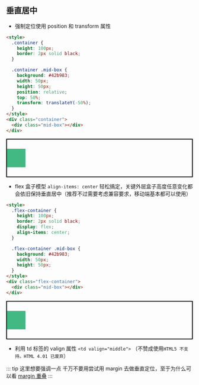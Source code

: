 ## 垂直居中

- 强制定位使用 position 和 transform 属性

```html
<style>
  .container {
    height: 100px;
    border: 2px solid black;
  }

  .container .mid-box {
    background: #42b983;
    width: 50px;
    height: 50px;
    position: relative;
    top: 50%;
    transform: translateY(-50%);
  }
</style>
<div class="container">
  <div class="mid-box"></div>
</div>
```

<style>
  .container {
    height: 100px;
    border: 2px solid black;
  }

  .container .mid-box {
    background: #42b983;
    width: 50px;
    height: 50px;
    position: relative;
    top: 50%;
    transform: translateY(-50%);
  }
</style>
<div class="container">
  <div class="mid-box"></div>
</div>

- flex 盒子模型 `align-items: center` 轻松搞定，关键外层盒子高度任意变化都会依旧保持垂直居中（推荐不过需要考虑兼容要求，移动端基本都可以使用）

```html
<style>
  .flex-container {
    height: 100px;
    border: 2px solid black;
    display: flex;
    align-items: center;
  }

  .flex-container .mid-box {
    background: #42b983;
    width: 50px;
    height: 50px;
  }
</style>
<div class="flex-container">
  <div class="mid-box"></div>
</div>
```

<style>
  .flex-container {
    height: 100px;
    border: 2px solid black;
    display: flex;
    align-items: center;
  }

  .flex-container .mid-box {
    background: #42b983;
    width: 50px;
    height: 50px;
  }
</style>
<div class="flex-container">
  <div class="mid-box"></div>
</div>

- 利用 td 标签的 valign 属性 `<td valign="middle">` （不赞成使用`HTML5 不支持。HTML 4.01 已废弃`）

::: tip 这里想要强调一点
千万不要用尝试用 margin 去做垂直定位，至于为什么可以看 [margin 重叠](/blog/CSS.html#margin重叠)
:::
